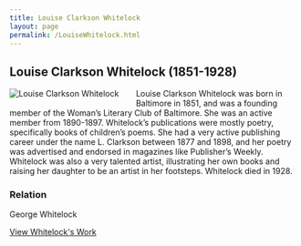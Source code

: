```yaml
---
title: Louise Clarkson Whitelock
layout: page
permalink: /LouiseWhitelock.html
---
```


## Louise Clarkson Whitelock (1851-1928)
<div style="float: left;padding-right: 30px;padding-bottom: 15px;"><img src="https://elizajames.github.io/WLCB_draft/assets/img/LouiseWhitelock.jpg" alt="Louise Clarkson Whitelock"></div>

Louise Clarkson Whitelock was born in Baltimore in 1851, and was a founding member of the Woman’s Literary Club of Baltimore. She was an active member from 1890-1897. Whitelock’s publications were mostly poetry, specifically books of children’s poems. She had a very active publishing career under the name L. Clarkson between 1877 and 1898, and her poetry was advertised and endorsed in magazines like Publisher’s Weekly. Whitelock was also a very talented artist, illustrating her own books and raising her daughter to be an artist in her footsteps. Whitelock died in 1928.

### Relation

George Whitelock

[View Whitelock's Work](https://elizajames.github.io/WLCB_draft/browse.html#whitelock)
